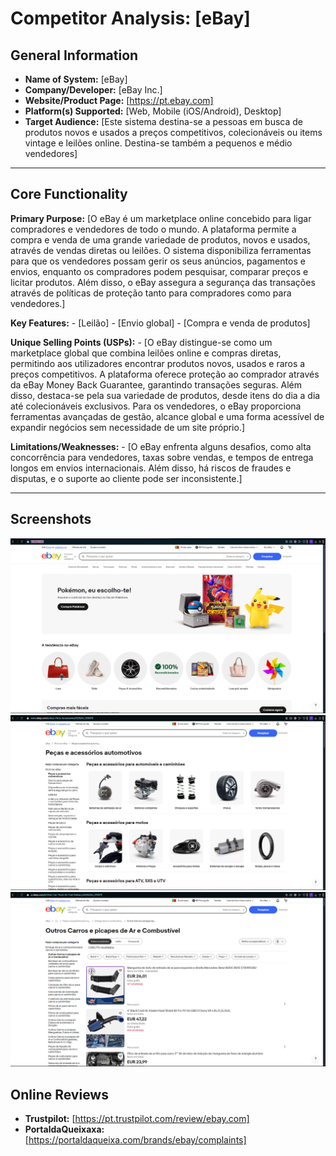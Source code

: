 # Competitor Analysis: [eBay] 
## General Information 
- **Name of System:** [eBay] 
- **Company/Developer:** [eBay Inc.] 
- **Website/Product Page:** [https://pt.ebay.com] 
- **Platform(s) Supported:** [Web, Mobile (iOS/Android), Desktop] 
- **Target Audience:** [Este sistema destina-se a pessoas em busca de produtos novos e usados a preços competitivos, colecionáveis ou items vintage e leilões online. Destina-se também a pequenos e médio vendedores] 

--- 
## Core Functionality 

**Primary Purpose:** [O eBay é um marketplace online concebido para ligar compradores e vendedores de todo o mundo. A plataforma permite a compra e venda de uma grande variedade de produtos, novos e usados, através de vendas diretas ou leilões. O sistema disponibiliza ferramentas para que os vendedores possam gerir os seus anúncios, pagamentos e envios, enquanto os compradores podem pesquisar, comparar preços e licitar produtos. Além disso, o eBay assegura a segurança das transações através de políticas de proteção tanto para compradores como para vendedores.] 

**Key Features:** - [Leilão] - [Envio global] - [Compra e venda de produtos] 

**Unique Selling Points (USPs):** - [O eBay distingue-se como um marketplace global que combina leilões online e compras diretas, permitindo aos utilizadores encontrar produtos novos, usados e raros a preços competitivos. A plataforma oferece proteção ao comprador através da eBay Money Back Guarantee, garantindo transações seguras. Além disso, destaca-se pela sua variedade de produtos, desde itens do dia a dia até colecionáveis exclusivos. Para os vendedores, o eBay proporciona ferramentas avançadas de gestão, alcance global e uma forma acessível de expandir negócios sem necessidade de um site próprio.] 

**Limitations/Weaknesses:** - [O eBay enfrenta alguns desafios, como alta concorrência para vendedores, taxas sobre vendas, e tempos de entrega longos em envios internacionais. Além disso, há riscos de fraudes e disputas, e o suporte ao cliente pode ser inconsistente.] 

---

## Screenshots
![eBay1](eBay1.png "AnImage or PDF file")
![eBay2](eBay2.png "AnImage or PDF file")
![eBay3](eBay3.png "AnImage or PDF file")


## Online Reviews
- **Trustpilot:** [https://pt.trustpilot.com/review/ebay.com]
- **PortaldaQueixaxa:** [https://portaldaqueixa.com/brands/ebay/complaints]
